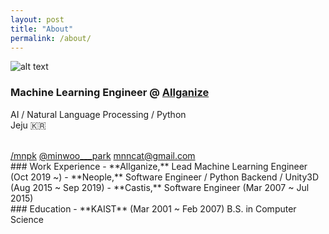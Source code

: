 ```yaml
---
layout: post
title: "About"
permalink: /about/
---
```


![alt text](https://mnpk.github.io/assets/about.png)


### Machine Learning Engineer @ [Allganize](https://allganize.ai/)
AI / Natural Language Processing / Python  
Jeju :kr:  

<br>
<a href="https://github.com/mnpk" target="_blank"><i class="fab fa-github"></i> /mnpk</a>  
<a href="https://github.com/mnpk" target="_blank"><i class="fab fa-twitter"></i> @minwoo___park</a>  
<a href="https://github.com/mnpk" target="_blank"><i class="far fa-envelope"></i> mnncat@gmail.com</a>  



 
<br>
### Work Experience
- **Allganize,**  Lead Machine Learning Engineer  (Oct 2019 ~)  
- **Neople,**  Software Engineer / Python Backend / Unity3D (Aug 2015 ~ Sep 2019)  
- **Castis,**  Software Engineer (Mar 2007 ~ Jul 2015)  

   
<br>
### Education
- **KAIST** (Mar 2001 ~ Feb 2007)  B.S. in Computer Science




